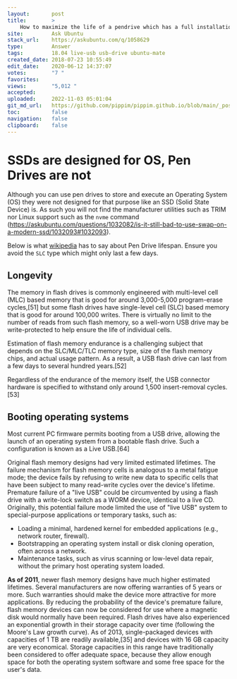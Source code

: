 ```yaml
---
layout:       post
title:        >
    How to maximize the life of a pendrive which has a full installation of Ubuntu MATE 18.04 on it
site:         Ask Ubuntu
stack_url:    https://askubuntu.com/q/1058629
type:         Answer
tags:         18.04 live-usb usb-drive ubuntu-mate
created_date: 2018-07-23 10:55:49
edit_date:    2020-06-12 14:37:07
votes:        "7 "
favorites:    
views:        "5,012 "
accepted:     
uploaded:     2022-11-03 05:01:04
git_md_url:   https://github.com/pippim/pippim.github.io/blob/main/_posts/2018/2018-07-23-How-to-maximize-the-life-of-a-pendrive-which-has-a-full-installation-of-Ubuntu-MATE-18.04-on-it.md
toc:          false
navigation:   false
clipboard:    false
---
```


# SSDs are designed for OS, Pen Drives are not

Although you can use pen drives to store and execute an Operating System (OS) they were not designed for that purpose like an SSD (Solid State Device) is. As such you will not find the manufacturer utilities such as TRIM nor Linux support such as the `nvme` command (https://askubuntu.com/questions/1032082/is-it-still-bad-to-use-swap-on-a-modern-ssd/1032093#1032093).

Below is what [wikipedia][1] has to say about Pen Drive lifespan. Ensure you avoid the `SLC` type which might only last a few days.

## Longevity

The memory in flash drives is commonly engineered with multi-level cell (MLC) based memory that is good for around 3,000-5,000 program-erase cycles,[51] but some flash drives have single-level cell (SLC) based memory that is good for around 100,000 writes. There is virtually no limit to the number of reads from such flash memory, so a well-worn USB drive may be write-protected to help ensure the life of individual cells.

Estimation of flash memory endurance is a challenging subject that depends on the SLC/MLC/TLC memory type, size of the flash memory chips, and actual usage pattern. As a result, a USB flash drive can last from a few days to several hundred years.[52]

Regardless of the endurance of the memory itself, the USB connector hardware is specified to withstand only around 1,500 insert-removal cycles.[53] 

## Booting operating systems

Most current PC firmware permits booting from a USB drive, allowing the launch of an operating system from a bootable flash drive. Such a configuration is known as a Live USB.[64]

Original flash memory designs had very limited estimated lifetimes. The failure mechanism for flash memory cells is analogous to a metal fatigue mode; the device fails by refusing to write new data to specific cells that have been subject to many read-write cycles over the device's lifetime. Premature failure of a "live USB" could be circumvented by using a flash drive with a write-lock switch as a WORM device, identical to a live CD. Originally, this potential failure mode limited the use of "live USB" system to special-purpose applications or temporary tasks, such as:

-    Loading a minimal, hardened kernel for embedded applications (e.g., network router, firewall).
-    Bootstrapping an operating system install or disk cloning operation, often across a network.
-    Maintenance tasks, such as virus scanning or low-level data repair, without the primary host operating system loaded.

**As of 2011**, newer flash memory designs have much higher estimated lifetimes. Several manufacturers are now offering warranties of 5 years or more. Such warranties should make the device more attractive for more applications. By reducing the probability of the device's premature failure, flash memory devices can now be considered for use where a magnetic disk would normally have been required. Flash drives have also experienced an exponential growth in their storage capacity over time (following the Moore's Law growth curve). As of 2013, single-packaged devices with capacities of 1 TB are readily available,[35] and devices with 16 GB capacity are very economical. Storage capacities in this range have traditionally been considered to offer adequate space, because they allow enough space for both the operating system software and some free space for the user's data. 

  [1]: https://en.wikipedia.org/wiki/USB_flash_drive#Longevity
